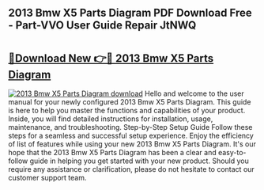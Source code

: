 ## 2013 Bmw X5 Parts Diagram PDF Download Free - Part-VVO User Guide Repair JtNWQ

# <h2><a href="http://dfoud3.blite.top/?on=2013+Bmw+X5+Parts+Diagram">🔗Download New 👉🔴 2013 Bmw X5 Parts Diagram</a></h2>

[![2013 Bmw X5 Parts Diagram download](https://i.imgur.com/lujVjoI.png)](http://dfoud3.blite.top/?on=2013+Bmw+X5+Parts+Diagram)
Hello and welcome to the user manual for your newly configured 2013 Bmw X5 Parts Diagram. This guide is here to help you master the functions and capabilities of your product. Inside, you will find detailed instructions for installation, usage, maintenance, and troubleshooting. Step-by-Step Setup Guide Follow these steps for a seamless and successful setup experience. Enjoy the efficiency of list of features while using your new 2013 Bmw X5 Parts Diagram. It's our hope that the 2013 Bmw X5 Parts Diagram has been a clear and easy-to-follow guide in helping you get started with your new product. Should you require any assistance or clarification, please do not hesitate to contact our customer support team.
